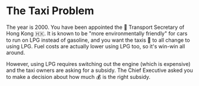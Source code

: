 # The Taxi Problem

<Subsubtopic id='C.1.Aims2' type='Aims' content='Aim 6: The energy density of different fuels could be investigated experimentally.' />

The year is 2000.  You have been appointed the 🚚 Transport Secretary of Hong Kong 🇭🇰.  It is known to be "more environmentally friendly" for cars to run on LPG instead of gasoline, and you want the taxis 🚕 to all change to using LPG.  Fuel costs are actually lower using LPG too, so it's win-win all around.

However, using LPG requires switching out the engine (which is  expensive) and the taxi owners are asking for a subsidy.  The Chief Executive asked you to make a decision about how much 💰 is the right subsidy.
